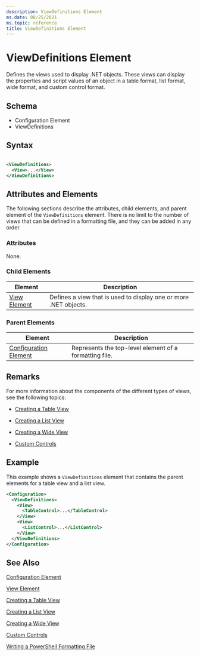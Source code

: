```yaml
---
description: ViewDefinitions Element
ms.date: 08/25/2021
ms.topic: reference
title: ViewDefinitions Element
---
```

# ViewDefinitions Element

Defines the views used to display .NET objects. These views can display the properties and script
values of an object in a table format, list format, wide format, and custom control format.

## Schema

- Configuration Element
- ViewDefinitions

## Syntax

```xml

<ViewDefinitions>
  <View>...</View>
</ViewDefinitions>
```

## Attributes and Elements

The following sections describe the attributes, child elements, and parent element of the
`ViewDefinitions` element. There is no limit to the number of views that can be defined in a
formatting file, and they can be added in any order.

### Attributes

None.

### Child Elements

|Element|Description|
|-------------|-----------------|
|[View Element](./view-element-format.md)|Defines a view that is used to display one or more .NET objects.|

### Parent Elements

|Element|Description|
|-------------|-----------------|
|[Configuration Element](./configuration-element-format.md)|Represents the top-level element of a formatting file.|

## Remarks

For more information about the components of the different types of views, see the following topics:

- [Creating a Table View](./creating-a-table-view.md)

- [Creating a List View](./creating-a-list-view.md)

- [Creating a Wide View](./creating-a-wide-view.md)

- [Custom Controls](./creating-custom-controls.md)

## Example

This example shows a `ViewDefinitions` element that contains the parent elements for a table view
and a list view.

```xml
<Configuration>
  <ViewDefinitions>
    <View>
      <TableControl>...</TableControl>
    </View>
    <View>
      <ListControl>...</ListControl>
    </View>
  </ViewDefinitions>
</Configuration>
```

## See Also

[Configuration Element](./configuration-element-format.md)

[View Element](./view-element-format.md)

[Creating a Table View](./creating-a-table-view.md)

[Creating a List View](./creating-a-list-view.md)

[Creating a Wide View](./creating-a-wide-view.md)

[Custom Controls](./creating-custom-controls.md)

[Writing a PowerShell Formatting File](./writing-a-powershell-formatting-file.md)
